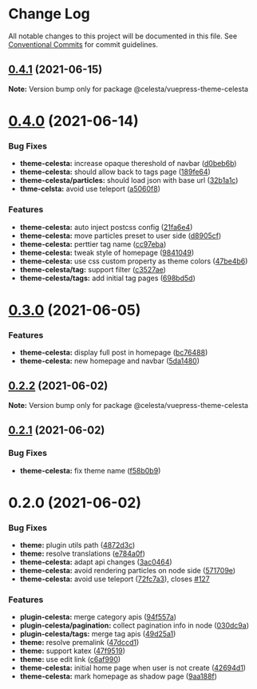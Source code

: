 # Change Log

All notable changes to this project will be documented in this file.
See [Conventional Commits](https://conventionalcommits.org) for commit guidelines.

## [0.4.1](https://github.com/nsznsznjsz/blog/compare/v0.4.0...v0.4.1) (2021-06-15)

**Note:** Version bump only for package @celesta/vuepress-theme-celesta





# [0.4.0](https://github.com/nsznsznjsz/blog/compare/v0.3.0...v0.4.0) (2021-06-14)


### Bug Fixes

* **theme-celesta:** increase opaque thereshold of navbar ([d0beb6b](https://github.com/nsznsznjsz/blog/commit/d0beb6ba208a9050cd06ec4d3ae7fba4e3f80c6a))
* **theme-celesta:** should allow back to tags page ([189fe64](https://github.com/nsznsznjsz/blog/commit/189fe64a66fa7dd21881f8614eb85de89a769877))
* **theme-celesta/particles:** should load json with base url ([32b1a1c](https://github.com/nsznsznjsz/blog/commit/32b1a1ca71860d952d262ec6f92267a737a29900))
* **thme-celsta:** avoid use teleport ([a5060f8](https://github.com/nsznsznjsz/blog/commit/a5060f87a2228ee35a9bd026b9592a7bf5e0e7f7))


### Features

* **theme-celesta:** auto inject postcss config ([21fa6e4](https://github.com/nsznsznjsz/blog/commit/21fa6e43268339bc7f049d2fd5d3ebc585cbecb5))
* **theme-celesta:** move particles preset to user side ([d8905cf](https://github.com/nsznsznjsz/blog/commit/d8905cf16464924ccbed136316b4785d3b5d11d3))
* **theme-celesta:** perttier tag name ([cc97eba](https://github.com/nsznsznjsz/blog/commit/cc97eba5bb740f36e055a099aa98d74261d53ab6))
* **theme-celesta:** tweak style of homepage ([9841049](https://github.com/nsznsznjsz/blog/commit/9841049080b74a67d4a80413255f78b2a509719e))
* **theme-celesta:** use css custom property as theme colors ([47be4b6](https://github.com/nsznsznjsz/blog/commit/47be4b67eb912036ac67670291cd0035b1028652))
* **theme-celesta/tag:** support filter ([c3527ae](https://github.com/nsznsznjsz/blog/commit/c3527ae6736dacc3efab25d99884c580fa7f48a5))
* **theme-celesta/tags:** add initial tag pages ([698bd5d](https://github.com/nsznsznjsz/blog/commit/698bd5de6bc3a86b31d208adb6aef640d4564b28))





# [0.3.0](https://github.com/nsznsznjsz/blog/compare/v0.2.2...v0.3.0) (2021-06-05)


### Features

* **theme-celesta:** display full post in homepage ([bc76488](https://github.com/nsznsznjsz/blog/commit/bc764885a22f2bf85664bf2f4534ad13a8c2b173))
* **theme-celesta:** new homepage and navbar ([5da1480](https://github.com/nsznsznjsz/blog/commit/5da1480030250021f612eb1064d241c26445660d))





## [0.2.2](https://github.com/nsznsznjsz/blog/compare/v0.2.1...v0.2.2) (2021-06-02)

**Note:** Version bump only for package @celesta/vuepress-theme-celesta





## [0.2.1](https://github.com/nsznsznjsz/blog/compare/v0.2.0...v0.2.1) (2021-06-02)


### Bug Fixes

* **theme-celesta:** fix theme name ([f58b0b9](https://github.com/nsznsznjsz/blog/commit/f58b0b91c2de127f53c0d3cdef7969dcc961442f))





# 0.2.0 (2021-06-02)


### Bug Fixes

* **theme:** plugin utils path ([4872d3c](https://github.com/nsznsznjsz/blog/commit/4872d3c91169689bd845f8e282699f16fd5f4be9))
* **theme:** resolve translations ([e784a0f](https://github.com/nsznsznjsz/blog/commit/e784a0f0f7f4402fb06e67c490203186330e7de3))
* **theme-celesta:** adapt api changes ([3ac0464](https://github.com/nsznsznjsz/blog/commit/3ac0464495d86ae2275d920b20914fc4447b93e3))
* **theme-celesta:** avoid rendering particles on node side ([571709e](https://github.com/nsznsznjsz/blog/commit/571709e3fde5883d05f5d5a9ffd49e9cb5272882))
* **theme-celesta:** avoid use teleport ([72fc7a3](https://github.com/nsznsznjsz/blog/commit/72fc7a3914070308c7e1854e71ad2eda87a09bd8)), closes [#127](https://github.com/nsznsznjsz/blog/issues/127)


### Features

* **plugin-celesta:** merge category apis ([94f557a](https://github.com/nsznsznjsz/blog/commit/94f557a9e9d555dff6f02167df49136950d6be52))
* **plugin-celesta/pagination:** collect pagination info in node ([030dc9a](https://github.com/nsznsznjsz/blog/commit/030dc9a65d9d6f16d8835c288cc5261756ddb1d3))
* **plugin-celesta/tags:** merge tag apis ([49d25a1](https://github.com/nsznsznjsz/blog/commit/49d25a18691b61482045f8beb6fef8ef50ad803c))
* **theme:** resolve premalink ([47dccd1](https://github.com/nsznsznjsz/blog/commit/47dccd14c255d1e3053670e8a8aad7cc0101b03f))
* **theme:** support katex ([47f9519](https://github.com/nsznsznjsz/blog/commit/47f95195c0a088a46b13965a04d2c8930d15c192))
* **theme:** use edit link ([c6af990](https://github.com/nsznsznjsz/blog/commit/c6af99069d2826b429a65acc2166da8d7722be16))
* **theme-celesta:** initial home page when user is not create ([42694d1](https://github.com/nsznsznjsz/blog/commit/42694d109f44e3cd03d78533b23ae062d843388a))
* **theme-celesta:** mark homepage as shadow page ([9aa188f](https://github.com/nsznsznjsz/blog/commit/9aa188f4f53bee03afdb40fa2b171ff7fa5b3eb8))
